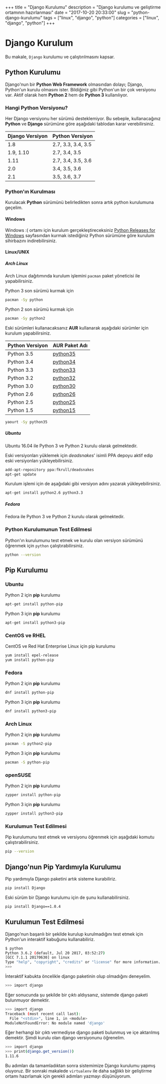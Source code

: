 +++
title = "Django Kurulumu"
description = "Django kurulumu ve geliştirme ortamının hazırlanması"
date = "2017-10-20 20:33:00"
slug = "python-django-kurulumu"
tags = ["linux", "django", "python"]
categories = ["linux", "django", "python"]
+++
# Django Kurulum

Bu makale, `Django` kurulumu ve çalıştırılmasını kapsar.

## Python Kurulumu

Django'nun bir **Python Web Framework** olmasından dolayı; Django, Python'un kurulu olmasını ister. Bildiğiniz gibi Python'un bir çok versiyonu var. Aktif olarak 
hem **Python 2** hem de **Python 3** kullanılıyor.

### Hangi Python Versiyonu?

Her Django versiyonu her sürümü desteklemiyor. Bu sebeple, kullanacağınız **Python** ve **Django** sürümüne göre aşağıdaki tablodan karar verebilirsiniz.

| Django Versiyon | Python Versiyon |
| --- | --- |
| 1.8 | 2.7, 3.3, 3.4, 3.5 |
| 1.9, 1.10 | 2.7, 3.4, 3.5 |
| 1.11 | 2.7, 3.4, 3.5, 3.6 |
| 2.0 | 3.4, 3.5, 3.6 |
| 2.1 | 3.5, 3.6, 3.7 |

### Python'ın Kurulması

Kurulacak **Python** sürümünü belirledikten sonra artık python kurulumuna geçelim.

#### Windows

Windows :( ortamı için kurulum gerçekleştireceksiniz [Python Releases for Windows](https://www.python.org/downloads/windows/) sayfasından kurmak istediğiniz Python sürümüne göre kurulum sihirbazını indirebilirsiniz.

#### Linux/UNIX

##### Arch Linux

Arch Linux dağıtımında kurulum işlemini `pacman` paket yöneticisi ile yapabilirsiniz.

Python 3 son sürümü kurmak için

```bash
pacman -Sy python
```

Python 2 son sürümü kurmak için

```bash
pacman -Sy python2
```

Eski sürümleri kullanacaksanız **AUR** kullanarak aşağıdaki sürümler için kurulum yapabilirsiniz.

| Python Versiyon | AUR Paket Adı |
| --- | --- |
| Python 3.5 | [python35](https://aur.archlinux.org/packages/python35/) |
| Python 3.4 | [python34](https://aur.archlinux.org/packages/python34/) |
| Python 3.3 | [python33](https://aur.archlinux.org/packages/python33/) |
| Python 3.2 | [python32](https://aur.archlinux.org/packages/python32/) |
| Python 3.0 | [python30](https://aur.archlinux.org/packages/python30/) |
| Python 2.6 | [python26](https://aur.archlinux.org/packages/python26/) |
| Python 2.5 | [python25](https://aur.archlinux.org/packages/python25/) |
| Python 1.5 | [python15](https://aur.archlinux.org/packages/python15/) |

```bash
yaourt -Sy python35
```

##### Ubuntu

Ubuntu 16.04 ile Python 3 ve Python 2 kurulu olarak gelmektedir.

Eski versiyonları yüklemek için _deadsnakes_' isimli PPA depoyu aktif edip eski versiyonları yükleyebilirsiniz.

```bash
add-apt-repository ppa:fkrull/deadsnakes
apt-get update
```

Kurulum işlemi için de aşağıdaki gibi versiyon adını yazarak yükleyebilirsiniz.

```bash
apt-get install python2.6 python3.3
```

##### Fedora

Fedora ile Python 3 ve Python 2 kurulu olarak gelmektedir.

### Python Kurulumunun Test Edilmesi

Python'ın kurulumunu test etmek ve kurulu olan versiyon sürümünü öğrenmek için `python` çalıştırabilirsiniz.


```bash
python --version
```

## Pip Kurulumu

### Ubuntu

Python 2 için **pip** kurulumu

```bash
apt-get install python-pip
```

Python 3 için **pip** kurulumu

```bash
apt-get install python3-pip
```

### CentOS ve RHEL

CentOS ve Red Hat Enterprise Linux için pip kurulumu

```bash
yum install epel-release
yum install python-pip
```

### Fedora

Python 2 için **pip** kurulumu

```bash
dnf install python-pip
```

Python 3 için **pip** kurulumu

```bash
dnf install python3-pip
```

### Arch Linux

Python 2 için **pip** kurulumu

```bash
pacman -S python2-pip
```

Python 3 için **pip** kurulumu

```bash
pacman -S python-pip
```

### openSUSE

Python 2 için **pip** kurulumu

```bash
zypper install python-pip
```

Python 3 için **pip** kurulumu

```bash
zypper install python3-pip
```

### Kurulumun Test Edilmesi

Pip kurulumunu test etmek ve versiyonu öğrenmek için aşağıdaki komutu çalıştırabilirsiniz.

```bash
pip --version
```

## Django'nun Pip Yardımıyla Kurulumu

Pip yardımıyla Django paketini artık sisteme kurabiliriz.

```bash
pip install Django
```

Eski sürüm bir Django kurulumu için de şunu kullanabilirsiniz.

```bash
pip install Django==1.0.4
```

## Kurulumun Test Edilmesi

Django'nun başarılı bir şekilde kurulup kurulmadığını test etmek için Python'un interaktif kabuğunu kullanabiliriz.

```bash
$ python
Python 3.6.2 (default, Jul 20 2017, 03:52:27) 
[GCC 7.1.1 20170630] on linux
Type "help", "copyright", "credits" or "license" for more information.
>>> 
```

İnteraktif kabukta öncelikle django paketinin olup olmadığını deneyelim.

```bash
>>> import django
```

Eğer sonucunda şu şekilde bir çıktı aldıysanız, sistemde django paketi bulunmuyor demektir.

```bash
>>> import django
Traceback (most recent call last):
  File "<stdin>", line 1, in <module>
ModuleNotFoundError: No module named 'django'
```

Eğer herhangi bir çıktı vermediyse django paketi bulunmuş ve içe aktarılmış demektir. Şimdi kurulu olan django versiyonunu öğrenelim.

```bash
>>> import django
>>> print(django.get_version())
1.11.6
```

Bu adımları da tamamladıktan sonra sistemimize Django kurulumu yapmış oluyoruz. Bir sonraki makalede `virtualenv` ile daha sağlıklı bir geliştirme ortamı hazırlamak için gerekli adımları yazmayı düşünüyorum.
